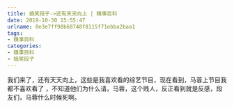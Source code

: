 ```yaml
---
title: 搞笑段子->还有天天向上 | 糗事百科
date: 2019-10-30 15:55:47
urlname: 0e3e7ff98b68748f8115f71ebba2baa1
tags: 
- 糗事百科
categories:
- 糗事百科
- 搞笑段子
---
```

我们来了，还有天天向上，这些是我喜欢看的综艺节目，现在看到，马蓉上节目我都不喜欢看了 ，不知道他们为什么请，马蓉，这个贱人，反正看到就是反感，段友们，马蓉什么时候死啊。


